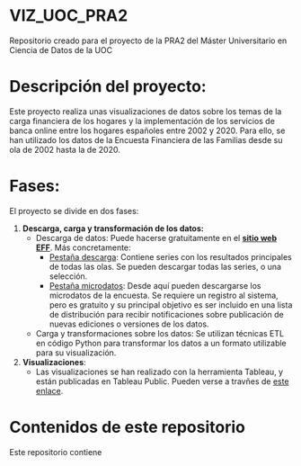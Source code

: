 # VIZ_UOC_PRA2
Repositorio creado para el proyecto de la PRA2 del Máster Universitario en Ciencia de Datos de la UOC

# Descripción del proyecto:
Este proyecto realiza unas visualizaciones de datos sobre los temas de la carga financiera de los hogares y la implementación de los servicios de banca online entre los hogares españoles entre 2002 y 2020. Para ello, se han utilizado los datos de la Encuesta Financiera de las Familias desde su ola de 2002 hasta la de 2020.

# Fases:
El proyecto se divide en dos fases:
1) **Descarga, carga y transformación de los datos:**
   - Descarga de datos: Puede hacerse gratuitamente en el [**sitio web EFF**](https://app.bde.es/efs_www/home?lang=ES). Más concretamente:
        - [Pestaña descarga](https://app.bde.es/efs_www/download?lang=ES): Contiene series con los resultados principales de todas las olas. Se pueden descargar todas las series, o una selección.
        - [Pestaña microdatos](https://app.bde.es/gnt_seg/controlAccesoEmail.jsp?pas=eff&lang=es&p1=2020&lang=es): Desde aquí pueden descargarse los microdatos de la encuesta. Se requiere un registro al sistema, pero es gratuito y su principal objetivo es ser incluido en una lista de distribución para recibir notificaciones sobre publicación de nuevas ediciones o versiones de los datos.
   - Carga y transformaciones sobre los datos: Se utilizan técnicas ETL en código Python para transformar los datos a un formato utilizable para su visualización.
2) **Visualizaciones**:
   - Las visualizaciones se han realizado con la herramienta Tableau, y están publicadas en Tableau Public. Pueden verse a travñes de [este enlace](https://public.tableau.com/views/EFF_cargafinanciera_bancaonline/Fragilidadfinancieraratiopagosdeudarenta?:language=en-US&:display_count=n&:origin=viz_share_link).
  
# Contenidos de este repositorio
Este repositorio contiene 

